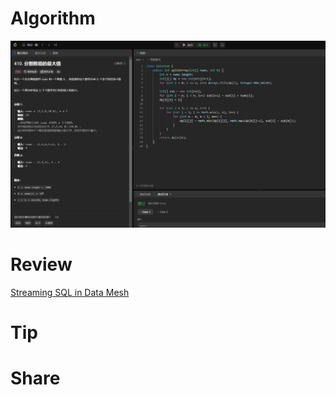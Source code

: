 # Algorithm

![](../../../images/temp/zhenran-2024-01-21-lc.png)

# Review

[Streaming SQL in Data Mesh](https://medium.com/netflix-techblog/streaming-sql-in-data-mesh-0d83f5a00d08)

# Tip



# Share

